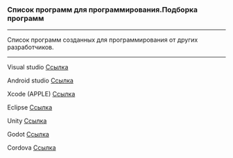 ### Список программ для программирования.Подборка программ

---

Список программ созданных для программирования от других разработчиков.

---

Visual studio [Ссылка](https://visualstudio.microsoft.com/ru/)

Android studio [Ссылка](https://developer.android.com/studio)

Xcode (APPLE) [Ссылка](https://developer.apple.com/xcode/)

Eclipse [Ссылка](https://www.eclipse.org/)

Unity [Ссылка](https://Unity.com)

Godot [Ссылка](https://Godotengine.org)

Cordova [Ссылка](https://cordova.apache.org)

